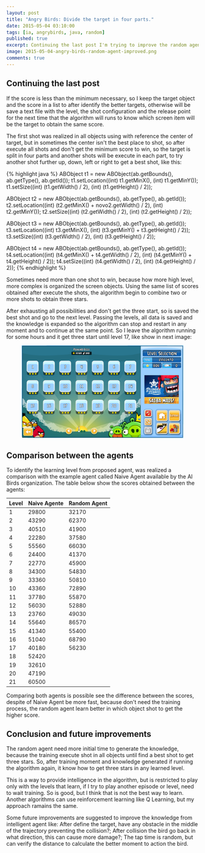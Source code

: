 ```yaml
---
layout: post
title: "Angry Birds: Divide the target in four parts."
date: 2015-05-04 03:10:00
tags: [ia, angrybirds, java, random]
published: true
excerpt: Continuing the last post I'm trying to improve the random agent to obtain a best score.
image: 2015-05-04-angry-birds-random-agent-improved.png
comments: true
---
```


## Continuing the last post

If the score is less than the minimum necessary, so I keep the target object and the score in a list to after identify the better targets, otherwise will be save a text file with the level, the shot configuration and the release point for the next time that the algorithm will runs to know which screen item will be the target to obtain the same score.

The first shot was realized in all objects using with reference the center of target, but in sometimes the center isn't the best place to shot, so after execute all shots and don't get the minimum score to win, so the target is split in four parts and another shots will be execute in each part, to try another shot further up, down, left or right to get a best shot, like this:

{% highlight java %}
ABObject t1 = new ABObject(ab.getBounds(), ab.getType(), ab.getId());
t1.setLocation((int) t1.getMinX(), (int) t1.getMinY());
t1.setSize((int) (t1.getWidth() / 2), (int) (t1.getHeight() / 2));

ABObject t2 = new ABObject(ab.getBounds(), ab.getType(), ab.getId());
t2.setLocation((int) (t2.getMinX() + novo2.getWidth() / 2), (int) t2.getMinY());
t2.setSize((int) (t2.getWidth() / 2), (int) (t2.getHeight() / 2));

ABObject t3 = new ABObject(ab.getBounds(), ab.getType(), ab.getId());
t3.setLocation((int) t3.getMinX(), (int) (t3.getMinY() + t3.getHeight() / 2));
t3.setSize((int) (t3.getWidth() / 2), (int) (t3.getHeight() / 2));

ABObject t4 = new ABObject(ab.getBounds(), ab.getType(), ab.getId());
t4.setLocation((int) (t4.getMinX() + t4.getWidth() / 2), (int) (t4.getMinY() + t4.getHeight() / 2));
t4.setSize((int) (t4.getWidth() / 2), (int) (t4.getHeight() / 2));
{% endhighlight %}

Sometimes need more than one shot to win, because how more high level, more complex is organized the screen objects. Using the same list of scores obtained after execute the shots, the algorithm begin to combine two or more shots to obtain three stars. 

After exhausting all possibilities and don't get the three start, so is saved the best shot and go to the next level. Passing the levels, all data is saved and the knowledge is expanded so the algorithm can stop and restart in any moment and to continue at the same point. So I leave the algorithm running for some hours and it get three start until level 17, like show in next image:

<figure>
    <a href="/images/posts/2015-05-04-angry-birds-random-agent-improved.png"><img src="/images/posts/2015-05-04-angry-birds-random-agent-improved.png" alt="Angry Birds."></a>
</figure>

## Comparison between the agents

To identify the learning level from proposed agent, was realized a comparison with the example agent called Naive Agent available by the AI Birds organization. The table below show the scores obtained between the agents:

| Level | Naive Agente | Random Agent |
|-|-|-|
|1|29800|32170|
|2|43290|62370|
|3|40510|41900|
|4|22280|37580|
|5|55560|66030|
|6|24400|41370|
|7|22770|45900|
|8|34300|54830|
|9|33360|50810|
|10|43360|72890|
|11|37780|55870|
|12|56030|52880|
|13|23760|49030|
|14|55640|86570|
|15|41340|55400|
|16|51040|68790|
|17|40180|56230|
|18|52420||
|19|32610||
|20|47190||
|21|60500||

Comparing both agents is possible see the difference between the scores, despite of Naive Agent be more fast, because don't need the training process, the random agent learn better in which object shot to get the higher score.

## Conclusion and future improvements

The random agent need more initial time to generate the knowledge, because the training execute shot in all objects until find a best shot to get three stars. So, after training moment and knowledge generated if running the algorithm again, it know how to get three stars in any learned level.

This is a way to provide intelligence in the algorithm, but is restricted to play only with the levels that learn, if I try to play another episode or level, need to wait training. So is good, but I think that is not the best way to learn. Another algorithms can use reinforcement learning like Q Learning, but my approach ramains the same.

Some future improvements are suggested to improve the knowledge from intelligent agent like: After define the target, have any obstacle in the middle of the trajectory preventing the collision?; After collision the bird go back in what direction, this can cause more damage?; The tap time is random, but can verify the distance to calculate the better moment to action the bird.
